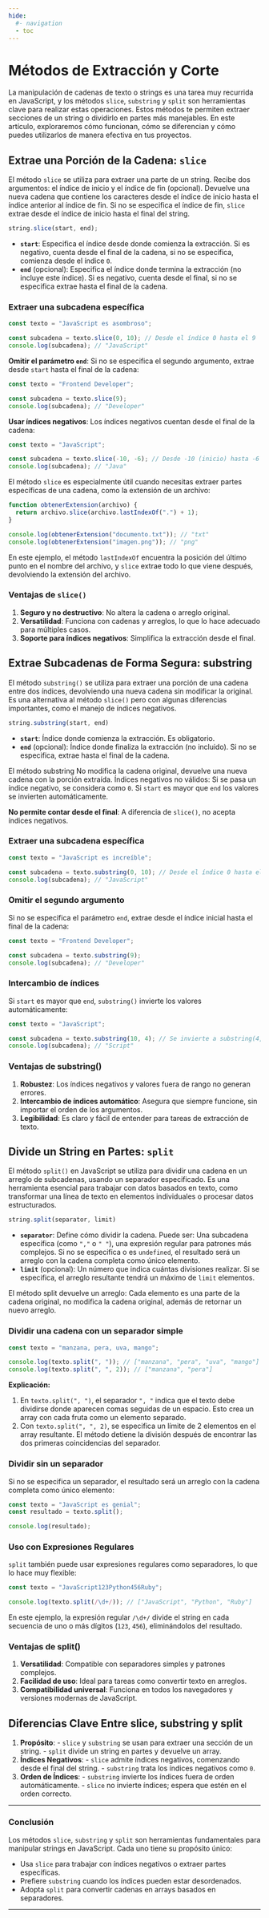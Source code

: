 ```yaml
---
hide:
  #- navigation
  - toc
---
```


<link rel="stylesheet" href="../../assets/stylesheets/javascript.css">

# **Métodos de Extracción y Corte**

La manipulación de cadenas de texto o strings es una tarea muy recurrida en JavaScript, y los métodos `slice`, `substring` y `split` son herramientas clave para realizar estas operaciones. Estos métodos te permiten extraer secciones de un string o dividirlo en partes más manejables. En este artículo, exploraremos cómo funcionan, cómo se diferencian y cómo puedes utilizarlos de manera efectiva en tus proyectos.

## **Extrae una Porción de la Cadena: `slice`**

El método `slice` se utiliza para extraer una parte de un string. Recibe dos argumentos: el índice de inicio y el índice de fin (opcional). Devuelve una nueva cadena que contiene los caracteres desde el índice de inicio hasta el índice anterior al índice de fin. Si no se especifica el índice de fin, `slice` extrae desde el índice de inicio hasta el final del string.

```js linenums="1" title="javascript"
string.slice(start, end);
```

  - **`start`**: Especifica el índice desde donde comienza la extracción. Si es negativo, cuenta desde el final de la cadena, si no se especifica, comienza desde el índice `0`.
  - **`end`** (opcional): Especifica el índice donde termina la extracción (no incluye este índice). Si es negativo, cuenta desde el final, si no se especifica extrae hasta el final de la cadena.

### **Extraer una subcadena específica**

```js linenums="1" title="javascript"
const texto = "JavaScript es asombroso";

const subcadena = texto.slice(0, 10); // Desde el índice 0 hasta el 9
console.log(subcadena); // "JavaScript"
```

**Omitir el parámetro `end`**: Si no se especifica el segundo argumento, extrae desde `start` hasta el final de la cadena:

```js linenums="1" title="javascript"
const texto = "Frontend Developer";

const subcadena = texto.slice(9);
console.log(subcadena); // "Developer"
```

**Usar índices negativos**: Los índices negativos cuentan desde el final de la cadena:

```js linenums="1" title="javascript"
const texto = "JavaScript";

const subcadena = texto.slice(-10, -6); // Desde -10 (inicio) hasta -6 (no incluido)
console.log(subcadena); // "Java"
```

El método `slice` es especialmente útil cuando necesitas extraer partes específicas de una cadena, como la extensión de un archivo:

```js linenums="1" title="javascript"
function obtenerExtension(archivo) {
  return archivo.slice(archivo.lastIndexOf(".") + 1);
}

console.log(obtenerExtension("documento.txt")); // "txt"
console.log(obtenerExtension("imagen.png")); // "png"
```

En este ejemplo, el método `lastIndexOf` encuentra la posición del último punto en el nombre del archivo, y `slice` extrae todo lo que viene después, devolviendo la extensión del archivo.

### **Ventajas de `slice()`**

  1. **Seguro y no destructivo**: No altera la cadena o arreglo original.
  2. **Versatilidad**: Funciona con cadenas y arreglos, lo que lo hace adecuado para múltiples casos.
  3. **Soporte para índices negativos**: Simplifica la extracción desde el final.

## **Extrae Subcadenas de Forma Segura: substring**

El método `substring()` se utiliza para extraer una porción de una cadena entre dos índices, devolviendo una nueva cadena sin modificar la original. Es una alternativa al método `slice()` pero con algunas diferencias importantes, como el manejo de índices negativos.

```js linenums="1" title="javascript"
string.substring(start, end)
```

  - **`start`**: Índice donde comienza la extracción. Es obligatorio.
  - **`end`** (opcional): Índice donde finaliza la extracción (no incluido). Si no se especifica, extrae hasta el final de la cadena.

El método substring No modifica la cadena original, devuelve una nueva cadena con la porción extraída. Índices negativos no válidos: Si se pasa un índice negativo, se considera como `0`. Si `start` es mayor que `end` los valores se invierten automáticamente.

**No permite contar desde el final**: A diferencia de `slice()`, no acepta índices negativos.

### **Extraer una subcadena específica**

```js linenums="1" title="javascript"
const texto = "JavaScript es increíble";

const subcadena = texto.substring(0, 10); // Desde el índice 0 hasta el 9
console.log(subcadena); // "JavaScript"
```

### **Omitir el segundo argumento**

Si no se especifica el parámetro `end`, extrae desde el índice inicial hasta el final de la cadena:

```js linenums="1" title="javascript"
const texto = "Frontend Developer";

const subcadena = texto.substring(9);
console.log(subcadena); // "Developer"
```

### **Intercambio de índices**

Si `start` es mayor que `end`, `substring()` invierte los valores automáticamente:

```js linenums="1" title="javascript"
const texto = "JavaScript";

const subcadena = texto.substring(10, 4); // Se invierte a substring(4, 10)
console.log(subcadena); // "Script"
```

### **Ventajas de substring()**

  1. **Robustez**: Los índices negativos y valores fuera de rango no generan errores.
  2. **Intercambio de índices automático**: Asegura que siempre funcione, sin importar el orden de los argumentos.
  3. **Legibilidad**: Es claro y fácil de entender para tareas de extracción de texto.

## **Divide un String en Partes: `split`**

El método `split()` en JavaScript se utiliza para dividir una cadena en un arreglo de subcadenas, usando un separador especificado. Es una herramienta esencial para trabajar con datos basados en texto, como transformar una línea de texto en elementos individuales o procesar datos estructurados.

```js linenums="1" title="javascript"
string.split(separator, limit)
```

  - **`separator`**: Define cómo dividir la cadena. Puede ser: Una subcadena específica (como `","` o `" "`), una expresión regular para patrones más complejos. Si no se especifica o es `undefined`, el resultado será un arreglo con la cadena completa como único elemento.
  - **`limit`** (opcional): Un número que indica cuántas divisiones realizar. Si se especifica, el arreglo resultante tendrá un máximo de `limit` elementos.

El método split devuelve un arreglo: Cada elemento es una parte de la cadena original, no modifica la cadena original, además de retornar un nuevo arreglo.

### **Dividir una cadena con un separador simple**

```js linenums="1" title="javascript"
const texto = "manzana, pera, uva, mango";

console.log(texto.split(", ")); // ["manzana", "pera", "uva", "mango"]
console.log(texto.split(", ", 2)); // ["manzana", "pera"]
```

**Explicación:**

  1. En `texto.split(", ")`, el separador `", "` indica que el texto debe dividirse donde aparecen comas seguidas de un espacio. Esto crea un array con cada fruta como un elemento separado.
  2. Con `texto.split(", ", 2)`, se especifica un límite de 2 elementos en el array resultante. El método detiene la división después de encontrar las dos primeras coincidencias del separador.

### **Dividir sin un separador**

Si no se especifica un separador, el resultado será un arreglo con la cadena completa como único elemento:

```js linenums="1" title="javascript"
const texto = "JavaScript es genial";
const resultado = texto.split();

console.log(resultado);
```

### **Uso con Expresiones Regulares**

`split` también puede usar expresiones regulares como separadores, lo que lo hace muy flexible:

```js linenums="1" title="javascript"
const texto = "JavaScript123Python456Ruby";

console.log(texto.split(/\d+/)); // ["JavaScript", "Python", "Ruby"]
```

En este ejemplo, la expresión regular `/\d+/` divide el string en cada secuencia de uno o más dígitos (`123`, `456`), eliminándolos del resultado.

### **Ventajas de split()**

  1. **Versatilidad**: Compatible con separadores simples y patrones complejos.
  2. **Facilidad de uso**: Ideal para tareas como convertir texto en arreglos.
  3. **Compatibilidad universal**: Funciona en todos los navegadores y versiones modernas de JavaScript.

## **Diferencias Clave Entre slice, substring y split**

  1. **Propósito**:
    - `slice` y `substring` se usan para extraer una sección de un string.
    - `split` divide un string en partes y devuelve un array.
  2. **Índices Negativos**:
    - `slice` admite índices negativos, comenzando desde el final del string.
    - `substring` trata los índices negativos como `0`.
  3. **Orden de Índices**:
    - `substring` invierte los índices fuera de orden automáticamente.
    - `slice` no invierte índices; espera que estén en el orden correcto.

***

### **Conclusión**

Los métodos `slice`, `substring` y `split` son herramientas fundamentales para manipular strings en JavaScript. Cada uno tiene su propósito único:

  - Usa `slice` para trabajar con índices negativos o extraer partes específicas.
  - Prefiere `substring` cuando los índices pueden estar desordenados.
  - Adopta `split` para convertir cadenas en arrays basados en separadores.

***

<br>
